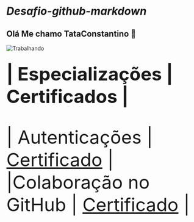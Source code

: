 # ___Desafio-github-markdown___ 

## Olá Me chamo TataConstantino 👋

![Trabalhando](https://www.xiquexique.ba.leg.br/imagens/trabalhando.gif/image)

<font size="40">| Especializações           |    Certificados |
--------               
| Autenticações | [Certificado](https://www.dio.me/certificate/O83YNFZA/share) |
|Colaboração no GitHub | [Certificado](https://www.dio.me/certificate/O83YNFZA/share) |

